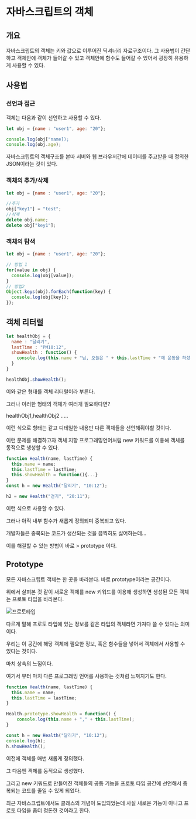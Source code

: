 # 자바스크립트의 객체

## 개요
자바스크립트의 객체는 키와 값으로 이루어진 딕셔너리 자료구조이다.
그 사용법이 간단하고 객체안에 객체가 들어갈 수 있고 객체안에 함수도 들어갈 수 있어서 굉장히 유용하게 사용할 수 있다.

## 사용법
### 선언과 접근

객체는 다음과 같이 선언하고 사용할 수 있다.
```javascript
let obj = {name : "user1", age: "20"};

console.log(obj["name]);
console.log(obj.age);
```
자바스크립트의 객체구조를 본따 서버와 웹 브라우저간에 데이터를 주고받을 때 정의한 JSON이라는 것이 있다.

### 객체의 추가/삭제

```javascript
let obj = {name : "user1", age: "20"};

//추가
obj["key1"] = "test";
//삭제
delete obj.name;
delete obj["key1"];
```

### 객체의 탐색
```javascript
let obj = {name : "user1", age: "20"};

// 방법 1
for(value in obj) {
  console.log(obj[value]);
}
// 방법2
Object.keys(obj).forEach(function(key) {
  console.log(obj[key]);
});
```

## 객체 리터럴
```javascript
let healthObj = {
  name : "달리기",
  lastTime : "PM10:12",
  showHealth : function() {
    console.log(this.name + "님, 오늘은 " + this.lastTime + "에 운동을 하셨네요");
  }
}

healthObj.showHealth();
```
이와 같은 형태를 객체 리터럴이라 부른다.

그러나 이러한 형태의 객체가 여러개 필요하다면?

healthObj1,healthObj2 .....

이런 식으로 형태는 같고 디테일한 내용만 다른 객체들을 선언해줘야할 것이다.

이런 문제를 해결하고자 객체 지향 프로그래밍언어처럼 new 키워드를 이용해 객체를 동적으로 생성할 수 있다.

```javascript
function Health(name, lastTime) {
  this.name = name;
  this.lastTime = lastTime;
  this.showHealth = function(){...}
}
const h = new Health("달리기", "10:12");

h2 = new Health("걷기", "20:11"); 
```
이런 식으로 사용할 수 있다.

그러나 아직 내부 함수가 새롭게 정의되며 중복되고 있다.

개발자들은 중복되는 코드가 생산되는 것을 끔찍히도 싫어하는데...

이를 해결할 수 있는 방법이 바로 > prototype 이다.

## Prototype
모든 자바스크립트 객체는 한 곳을 바라본다. 바로 prototype이라는 공간이다.

위에서 살펴본 것 같이 새로운 객체를 new 키워드를 이용해 생성하면 생성된 모든 객체는 프로토 타입을 바라본다.

![프로토타입](https://cphinf.pstatic.net/mooc/20180305_178/1520239531737NnTs4_JPEG/5-1-1_prototyp.jpeg?type=w760)

다르게 말해 프로토 타입에 있는 정보를 같은 타입의 객체라면 가져다 쓸 수 있다는 의미이다.

우리는 이 공간에 해당 객체에 필요한 정보, 혹은 함수들을 넣어서 객체에서 사용할 수 있다는 것이다.

마치 상속의 느낌이다.

여기서 부터 마치 다른 프로그래밍 언어를 사용하는 것처럼 느껴지기도 한다.

```javascript
function Health(name, lastTime) {
  this.name = name;
  this.lastTime = lastTime;
}

Health.prototype.showHealth = function() {
    console.log(this.name + "," + this.lastTime);
}

const h = new Health("달리기", "10:12");
console.log(h);  
h.showHealth();
```

이전에 객체를 매번 새롭게 정의했다.

그 다음엔 객체를 동적으로 생성했다.

그리고 new 키워드로 만들어진 객체들의 공통 기능을 프로토 타입 공간에 선언해서 중복되는 코드를 줄일 수 있게 되었다.

최근 자바스크립트에서도 클래스의 개념이 도입되었는데 사실 새로운 기능이 아니고 프로토 타입을 좀더 정돈한 것이라고 한다.